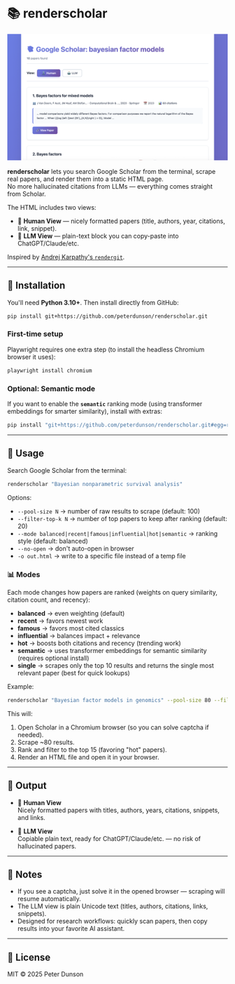 # 📚 renderscholar

![renderscholar demo](readme.png)

**renderscholar** lets you search Google Scholar from the terminal, scrape real papers, and render them into a static HTML page.  
No more hallucinated citations from LLMs — everything comes straight from Scholar.

The HTML includes two views:

- 👤 **Human View** — nicely formatted papers (title, authors, year, citations, link, snippet).  
- 🤖 **LLM View** — plain-text block you can copy-paste into ChatGPT/Claude/etc.  

Inspired by [Andrej Karpathy's `rendergit`](https://github.com/karpathy/rendergit).

---

## 🔧 Installation

You'll need **Python 3.10+**. Then install directly from GitHub:

```bash
pip install git+https://github.com/peterdunson/renderscholar.git
```

### First-time setup

Playwright requires one extra step (to install the headless Chromium browser it uses):

```bash
playwright install chromium
```

### Optional: Semantic mode

If you want to enable the **`semantic`** ranking mode (using transformer embeddings for smarter similarity),
install with extras:

```bash
pip install "git+https://github.com/peterdunson/renderscholar.git#egg=renderscholar[semantic]"
```

---

## 🚀 Usage

Search Google Scholar from the terminal:

```bash
renderscholar "Bayesian nonparametric survival analysis"
```

Options:

* `--pool-size N` → number of raw results to scrape (default: 100)
* `--filter-top-k N` → number of top papers to keep after ranking (default: 20)
* `--mode balanced|recent|famous|influential|hot|semantic` → ranking style (default: balanced)
* `--no-open` → don't auto-open in browser
* `-o out.html` → write to a specific file instead of a temp file

### 📊 Modes

Each mode changes how papers are ranked (weights on query similarity, citation count, and recency):

* **balanced** → even weighting (default)
* **recent** → favors newest work
* **famous** → favors most cited classics
* **influential** → balances impact + relevance
* **hot** → boosts both citations and recency (trending work)
* **semantic** → uses transformer embeddings for semantic similarity (requires optional install)
* **single** → scrapes only the top 10 results and returns the single most relevant paper (best for quick lookups)

Example:

```bash
renderscholar "Bayesian factor models in genomics" --pool-size 80 --filter-top-k 15 --mode hot
```

This will:

1. Open Scholar in a Chromium browser (so you can solve captcha if needed).
2. Scrape ~80 results.
3. Rank and filter to the top 15 (favoring "hot" papers).
4. Render an HTML file and open it in your browser.

---

## 📂 Output

* 👤 **Human View**  
  Nicely formatted papers with titles, authors, years, citations, snippets, and links.

* 🤖 **LLM View**  
  Copiable plain text, ready for ChatGPT/Claude/etc. — no risk of hallucinated papers.

---

## 📝 Notes

* If you see a captcha, just solve it in the opened browser — scraping will resume automatically.
* The LLM view is plain Unicode text (titles, authors, citations, links, snippets).
* Designed for research workflows: quickly scan papers, then copy results into your favorite AI assistant.

---

## 📄 License

MIT © 2025 Peter Dunson
